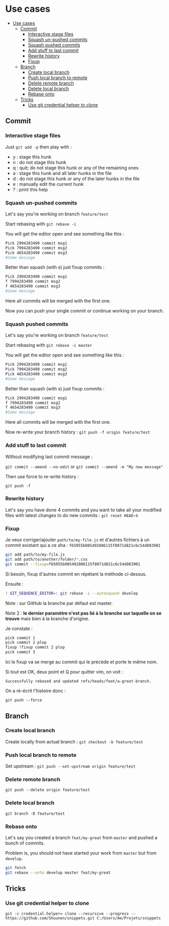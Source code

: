 # Use cases

- [Use cases](#Use-cases)
  - [Commit](#Commit)
    - [Interactive stage files](#Interactive-stage-files)
    - [Squash un-pushed commits](#Squash-un-pushed-commits)
    - [Squash pushed commits](#Squash-pushed-commits)
    - [Add stuff to last commit](#Add-stuff-to-last-commit)
    - [Rewrite history](#Rewrite-history)
    - [Fixup](#Fixup)
  - [Branch](#Branch)
    - [Create local branch](#Create-local-branch)
    - [Push local branch to remote](#Push-local-branch-to-remote)
    - [Delete remote branch](#Delete-remote-branch)
    - [Delete local branch](#Delete-local-branch)
    - [Rebase onto](#Rebase-onto)
  - [Tricks](#Tricks)
    - [Use git credential helper to clone](#Use-git-credential-helper-to-clone)

## Commit

### Interactive stage files

Just `git add -p` then play with :

- y : stage this hunk
- n : do not stage this hunk
- q : quit; do not stage this hunk or any of the remaining ones
- a : stage this hunk and all later hunks in the file
- d : do not stage this hunk or any of the later hunks in the file
- e : manually edit the current hunk
- ? : print this help

### Squash un-pushed commits

Let's say you're working on branch `feature/test`

Start rebasing with `git rebase -i`

You will get the editor open and see something like this :

```bash
Pick 2994283490 commit msg1
Pick 7994283490 commit msg2
Pick 4654283490 commit msg3
#Some message
```

Better than squash (with s) just fixup commits :

```bash
Pick 2994283490 commit msg1
f 7994283490 commit msg2
f 4654283490 commit msg3
#Some message
```

Here all commits will be merged with the first one.

Now you can push your single commit or continue working on your branch.

### Squash pushed commits

Let's say you're working on branch `feature/test`

Start rebasing with `git rebase -i master`

You will get the editor open and see something like this :

```bash
Pick 2994283490 commit msg1
Pick 7994283490 commit msg2
Pick 4654283490 commit msg3
#Some message
```

Better than squash (with s) just fixup commits :

```bash
Pick 2994283490 commit msg1
f 7994283490 commit msg2
f 4654283490 commit msg3
#Some message
```

Here all commits will be merged with the first one.

Now re-write your branch history : `git push -f origin feature/test`

### Add stuff to last commit

Without modifying last commit message :

`git commit --amend --no-edit` or `git commit --amend -m "My new message"`

Then use force to re-write history :

`git push -f`

### Rewrite history

Let's say you have done 4 commits and you want to take all your modified files with latest changes to do new commits : `git reset HEAD~4`

### Fixup

Je veux corriger/ajouter `path/to/my-file.js` et d'autres fichiers à un commit existant qui a ce sha : `f65055b005492806115f8071d821c6c54d083901`

```bash
git add path/to/my-file.js
git add path/to/another/folder/*.css
git commit --fixup=f65055b005492806115f8071d821c6c54d083901
```

Si besoin, fixup d'autres commit en répétant la méthode ci-dessus.

Ensuite :

```bash
! GIT_SEQUENCE_EDITOR=: git rebase -i --autosquash develop
```

Note : sur GitHub la branche par défaut est master.

Note 2 : **le dernier paramètre n'est pas lié à la branche sur laquelle on se trouve** mais bien à la branche d'origine.

Je constate :

```bash
pick commit 1
pick commit 2 plop
fixup !fixup commit 2 plop
pick commit 3
```

Ici le fixup va se merge au commit qui le précède et porte le même nom.

Si tout est OK, deux point et Q pour quitter vim, on voit :

`Successfully rebased and updated refs/heads/feat/a-great-branch.`

On a ré-écrit l'histoire donc :

`git push --force`

## Branch

### Create local branch

Create locally from actual branch : `git checkout -b feature/test`

### Push local branch to remote

Set upstream : `git push --set-upstream origin feature/test`

### Delete remote branch

`git push --delete origin feature/test`

### Delete local branch

`git branch -D feature/test`

### Rebase onto

Let's say you created a branch `feat/my-great` from `master` and pushed a bunch of commits.

Problem is, you should not have started your work from `master` but from `develop`.

```bash
git fetch
git rebase --onto develop master feat/my-great
```

## Tricks

### Use git credential helper to clone

`git -c credential.helper= clone --recursive --progress -- https://github.com/Shuunen/snippets.git C:/Users/me/Projets/snippets`
